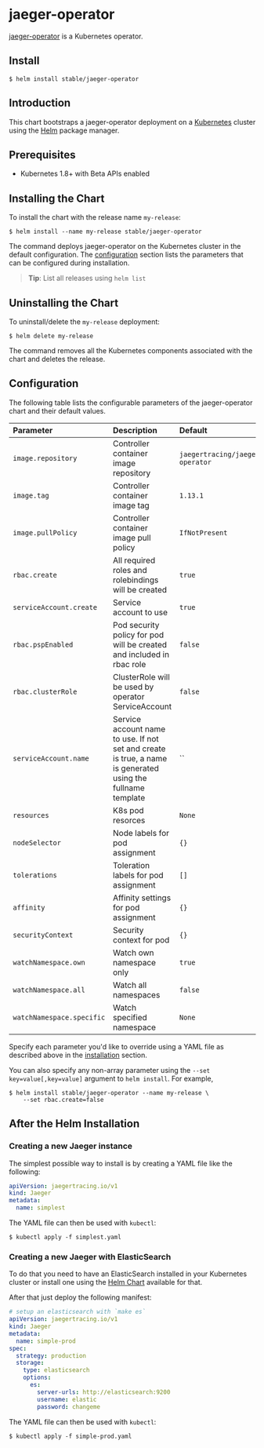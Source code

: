 # jaeger-operator

[jaeger-operator](https://github.com/jaegertracing/jaeger-operator) is a Kubernetes operator.

## Install

```console
$ helm install stable/jaeger-operator
```

## Introduction

This chart bootstraps a jaeger-operator deployment on a [Kubernetes](http://kubernetes.io) cluster using the [Helm](https://helm.sh) package manager.

## Prerequisites
  - Kubernetes 1.8+ with Beta APIs enabled

## Installing the Chart

To install the chart with the release name `my-release`:

```console
$ helm install --name my-release stable/jaeger-operator
```

The command deploys jaeger-operator on the Kubernetes cluster in the default configuration. The [configuration](#configuration) section lists the parameters that can be configured during installation.

> **Tip**: List all releases using `helm list`

## Uninstalling the Chart

To uninstall/delete the `my-release` deployment:

```console
$ helm delete my-release
```

The command removes all the Kubernetes components associated with the chart and deletes the release.

## Configuration

The following table lists the configurable parameters of the jaeger-operator chart and their default values.

| Parameter               | Description                                                                                                 | Default                         |
|:------------------------|:------------------------------------------------------------------------------------------------------------|:--------------------------------|
| `image.repository`      | Controller container image repository                                                                       | `jaegertracing/jaeger-operator` |
| `image.tag`             | Controller container image tag                                                                              | `1.13.1`                        |
| `image.pullPolicy`      | Controller container image pull policy                                                                      | `IfNotPresent`                  |
| `rbac.create`           | All required roles and rolebindings will be created                                                         | `true`                          |
| `serviceAccount.create` | Service account to use                                                                                      | `true`                          |
| `rbac.pspEnabled`       | Pod security policy for pod will be created and included in rbac role                                       | `false`                         |
| `rbac.clusterRole`      | ClusterRole will be used by operator ServiceAccount                                                         | `false`                         |
| `serviceAccount.name`   | Service account name to use. If not set and create is true, a name is generated using the fullname template | ``                              |
| `resources`             | K8s pod resorces                                                                                            | `None`                          |
| `nodeSelector`          | Node labels for pod assignment                                                                              | `{}`                            |
| `tolerations`           | Toleration labels for pod assignment                                                                        | `[]`                            |
| `affinity`              | Affinity settings for pod assignment                                                                        | `{}`                            |
| `securityContext`       | Security context for pod                                                                                    | `{}`                            |
| `watchNamespace.own`    | Watch own namespace only                                                                                    | `true`                          |
| `watchNamespace.all`    | Watch all namespaces                                                                                        | `false`                         |
| `watchNamespace.specific`| Watch specified namespace                                                                                  | `None`                          |

Specify each parameter you'd like to override using a YAML file as described above in the [installation](#installing-the-chart) section.

You can also specify any non-array parameter using the `--set key=value[,key=value]` argument to `helm install`. For example,

```console
$ helm install stable/jaeger-operator --name my-release \
    --set rbac.create=false
```

## After the Helm Installation

### Creating a new Jaeger instance
The simplest possible way to install is by creating a YAML file like the following:

```YAML
apiVersion: jaegertracing.io/v1
kind: Jaeger
metadata:
  name: simplest
```

The YAML file can then be used with `kubectl`:

```console
$ kubectl apply -f simplest.yaml
```

### Creating a new Jaeger with ElasticSearch

To do that you need to have an ElasticSearch installed in your Kubernetes cluster or install one using the [Helm Chart](https://github.com/helm/charts/tree/master/incubator/elasticsearch) available for that.

After that just deploy the following manifest:

```YAML
# setup an elasticsearch with `make es`
apiVersion: jaegertracing.io/v1
kind: Jaeger
metadata:
  name: simple-prod
spec:
  strategy: production
  storage:
    type: elasticsearch
    options:
      es:
        server-urls: http://elasticsearch:9200
        username: elastic
        password: changeme
```

The YAML file can then be used with `kubectl`:

```console
$ kubectl apply -f simple-prod.yaml
```
